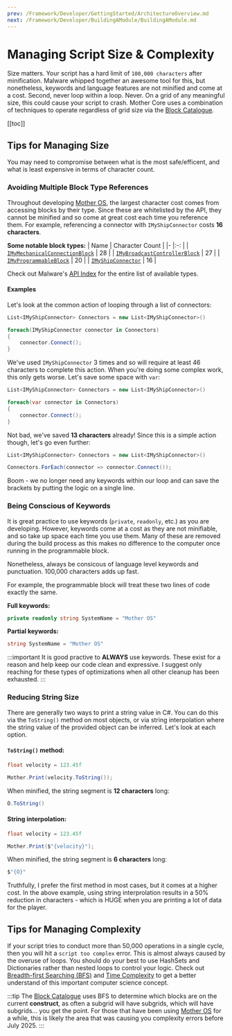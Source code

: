 ```yaml
---
prev: /Framework/Developer/GettingStarted/ArchitectureOverview.md
next: /Framework/Developer/BuildingAModule/BuildingAModule.md
---
```


# Managing Script Size & Complexity

Size matters. Your script has a hard limit of `100,000 characters` after minification.  Malware whipped together an awesome tool for this, but nonetheless, keywords and language features are not minified and come at a cost. Second, never loop within a loop. Never. On a grid of any meaningful size, this could cause your script to crash. Mother Core uses a combination of techniques to operate regardless of grid size via the [Block Catalogue](../CoreModules/BlockCatalogue.md).

[[toc]]


## Tips for Managing Size

You may need to compromise between what is the most safe/efficent, and what is least expensive in terms of character count. 

### Avoiding Multiple Block Type References

Throughout developing [Mother OS](../../../IngameScript/IngameScript.md), the largest character cost comes from accessing blocks by their type.  Since these are whitelisted by the API, they cannot be minified and so come at great cost each time you reference them. For example, referencing a connector with `IMyShipConnector` costs **16 characters**.

**Some notable block types:**
| Name                                                      | Character Count   |
|-                                                          |:-:                |
| [`IMyMechanicalConnectionBlock`][mechanical-connection]   | 28                |
| [`IMyBroadcastControllerBlock`][broadcast-controller]     | 27                |
| [`IMyProgrammableBlock`][pb]                              | 20                |
| [`IMyShipConnector`][connector]                           | 16                |

[mechanical-connection]: https://github.com/malware-dev/MDK-SE/wiki/Sandbox.ModAPI.Ingame.IMyMechanicalConnectionBlock
[broadcast-controller]: https://github.com/malware-dev/MDK-SE/wiki/Sandbox.ModAPI.Ingame.IMyBroadcastControllerBlock
[pb]: https://github.com/malware-dev/MDK-SE/wiki/Sandbox.ModAPI.Ingame.IMyProgrammableBlock
[connector]: https://github.com/malware-dev/MDK-SE/wiki/Sandbox.ModAPI.Ingame.IMyShipConnector

Check out Malware's [API Index](https://github.com/malware-dev/MDK-SE/wiki/Api-index) for the entire list of available types.

#### Examples

Let's look at the common action of looping through a list of connectors:

```csharp
List<IMyShipConnector> Connectors = new List<IMyShipConnector>()

foreach(IMyShipConnector connector in Connectors)
{
    connector.Connect();
}
```

We've used `IMyShipConnector` 3 times and so will require at least 46 characters to complete this action.  When you're doing some complex work, this only gets worse. Let's save some space with `var`:

```csharp
List<IMyShipConnector> Connectors = new List<IMyShipConnector>()

foreach(var connector in Connectors)
{
    connector.Connect();
}
```

Not bad, we've saved **13 characters** already! Since this is a simple action though, let's go even further:

```csharp
List<IMyShipConnector> Connectors = new List<IMyShipConnector>()

Connectors.ForEach(connector => connector.Connect());
```

Boom - we no longer need any keywords within our loop and can save the brackets by putting the logic on a single line.


### Being Conscious of Keywords

It is great practice to use keywords (`private`, `readonly`, etc.) as you are developing.  However, keywords come at a cost as they are not minifiable, and so take up space each time you use them. Many of these are removed during the build process as this makes no difference to the computer once running in the programmable block.

Nonetheless, always be consicous of language level keywords and punctuation. 100,000 characters adds up fast.

For example, the programmable block will treat these two lines of code exactly the same.

**Full keywords:**
```csharp
private readonly string SystemName = "Mother OS"
```

**Partial keywords:**
```csharp
string SystemName = "Mother OS"
```
:::important
It is good practive to **ALWAYS** use keywords. These exist for a reason and help keep our code clean and expressive.  I suggest only reaching for these types of optimizations when all other cleanup has been exhausted.
:::

### Reducing String Size

There are generally two ways to print a string value in C#. You can do this via the `ToString()` method on most objects, or via string interpolation where the string value of the provided object can be inferred. Let's look at each option.

#### `ToString()` method:
```csharp
float velocity = 123.45f

Mother.Print(velocity.ToString());
```

When minified, the string segment is **12 characters** long:

```csharp
Ò.ToString()
```

#### String interpolation:
```csharp
float velocity = 123.45f

Mother.Print($"{velocity}");
```

When minified, the string segment is **6 characters** long:

```csharp
$"{Ò}"
```

Truthfully, I prefer the first method in most cases, but it comes at a higher cost. In the above example, using string interprolation results in a 50% reduction in characters - which is HUGE when you are printing a lot of data for the player.

## Tips for Managing Complexity

If your script tries to conduct more than 50,000 operations in a single cycle, then you will hit a `script too complex` error.  This is almost always caused by the overuse of loops. You should do your best to use HashSets and Dictionaries rather than nested loops to control your logic. Check out [Breadth-first Searching (BFS)](https://en.wikipedia.org/wiki/Breadth-first_search) and [Time Complexity](https://en.wikipedia.org/wiki/Time_complexity) to get a better understand of this important computer science concept.

:::tip
The [Block Catalogue](../CoreModules/BlockCatalogue.md) uses BFS to determine which blocks are on the current **construct**, as often a subgrid will have subgrids, which will have subgrids... you get the point. For those that have been using [Mother OS](../../../IngameScript/IngameScript.md) for a while, this is likely the area that was causing you complexity errors before July 2025.
:::
